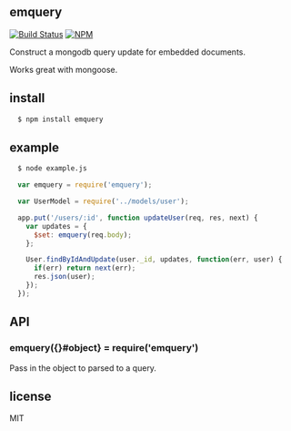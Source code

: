 ## emquery
[![Build Status](https://travis-ci.org/lestoni/emquery.svg)](https://travis-ci.org/lestoni/emquery)
[![NPM](https://nodei.co/npm/emquery.png?downloads=true&stars=true)](https://nodei.co/npm/emquery/)

Construct a mongodb query update for embedded documents.

Works great with mongoose.

## install

```sh
  $ npm install emquery
```

## example

```sh
  $ node example.js
```

```javascript
  var emquery = require('emquery');

  var UserModel = require('../models/user');

  app.put('/users/:id', function updateUser(req, res, next) {
    var updates = {
      $set: emquery(req.body);
    };

    User.findByIdAndUpdate(user._id, updates, function(err, user) {
      if(err) return next(err);
      res.json(user);
    });
  });
```

## API

### emquery({}#object} = require('emquery')

Pass in the object to parsed to a query.

## license

MIT
